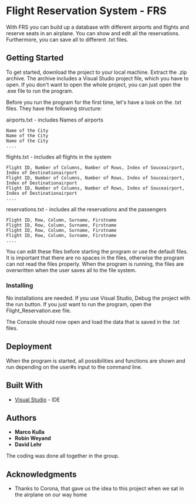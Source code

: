 # Flight Reservation System - FRS

With FRS you can build up a database with different airports and flights and reserve seats in an airplane. You can show and edit all the reservations. Furthermore, you can save all to different .txt files.

## Getting Started

To get started, download the project to your local machine. Extract the .zip archive. The archive includes a Visual Studio project file, which you have to open. If you don't want to open the whole project, you can just open the .exe file to run the program.

Before you run the program for the first time, let's have a look on the .txt files. They have the following structure:

airports.txt - includes Names of airports
```
Name of the City
Name of the City
Name of the City
....
```

flights.txt - includes all flights in the system
```
Flight ID, Number of Columns, Number of Rows, Index of Souceairport, Index of Destinationairport
Flight ID, Number of Columns, Number of Rows, Index of Souceairport, Index of Destinationairport
Flight ID, Number of Columns, Number of Rows, Index of Souceairport, Index of Destinationairport
....
```

reservations.txt - includes all the reservations and the passengers
```
Flight ID, Row, Column, Surname, Firstname
Flight ID, Row, Column, Surname, Firstname
Flight ID, Row, Column, Surname, Firstname
Flight ID, Row, Column, Surname, Firstname
....
```

You can edit these files before starting the program or use the default files. It is important that there are no spaces in the files, otherwise the program can not read the files properly. When the program is running, the files are overwritten when the user saves all to the file system.

### Installing

No installations are needed.
If you use Visual Studio, Debug the project with the run button. 
If you just want to run the program, open the Flight_Reservation.exe file.

The Console should now open and load the data that is saved in the .txt files. 

## Deployment

When the program is started, all possibilities and functions are shown and run depending on the user#s input to the command line.

## Built With

* [Visual Studio](https://visualstudio.microsoft.com/) - IDE


## Authors

* **Marco Kulla**  
* **Robin Weyand** 
* **David Lehr** 

The coding was done all together in the group.

## Acknowledgments

* Thanks to Corona, that gave us the idea to this project when we sat in the airplane on our way home


